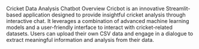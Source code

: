 Cricket Data Analysis Chatbot
Overview
Cricbot is an innovative Streamlit-based application designed to provide insightful cricket analysis through interactive chat. It leverages a combination of advanced machine learning models and a user-friendly interface to interact with cricket-related datasets. Users can upload their own CSV data and engage in a dialogue to extract meaningful information and analysis from their data.

